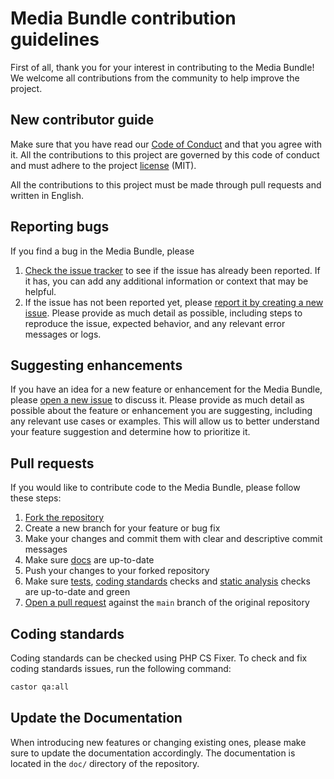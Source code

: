 # Media Bundle contribution guidelines

First of all, thank you for your interest in contributing to the Media Bundle! We welcome all contributions from the community to help improve the project.

## New contributor guide

Make sure that you have read our [Code of Conduct](CODE_OF_CONDUCT.md) and that you agree with it. All the contributions to this project are governed by this code of conduct and must adhere to the project [license](LICENSE.md) (MIT).

All the contributions to this project must be made through pull requests and written in English.

## Reporting bugs

If you find a bug in the Media Bundle, please

1. [Check the issue tracker](https://github.com/jolicode/MediaBundle/issues?q=is%3Aissue) to see if the issue has already been reported. If it has, you can add any additional information or context that may be helpful.
2. If the issue has not been reported yet, please [report it by creating a new issue](https://github.com/jolicode/MediaBundle/issues/new). Please provide as much detail as possible, including steps to reproduce the issue, expected behavior, and any relevant error messages or logs.

## Suggesting enhancements

If you have an idea for a new feature or enhancement for the Media Bundle, please [open a new issue](https://github.com/jolicode/MediaBundle/issues/new) to discuss it. Please provide as much detail as possible about the feature or enhancement you are suggesting, including any relevant use cases or examples. This will allow us to better understand your feature suggestion and determine how to prioritize it.

## Pull requests

If you would like to contribute code to the Media Bundle, please follow these steps:

1. [Fork the repository](https://github.com/jolicode/MediaBundle/fork)
2. Create a new branch for your feature or bug fix
3. Make your changes and commit them with clear and descriptive commit messages
4. Make sure [docs](#update-the-documentation) are up-to-date
5. Push your changes to your forked repository
6. Make sure [tests](#tests), [coding standards](#coding-standards) checks and [static analysis](#static-analysis) checks are up-to-date and green
7. [Open a pull request](https://help.github.com/articles/creating-a-pull-request) against the `main` branch of the original repository

## Coding standards

Coding standards can be checked using PHP CS Fixer. To check and fix coding standards issues, run the following command:

```bash
castor qa:all
```

## Update the Documentation

When introducing new features or changing existing ones, please make sure to update the documentation accordingly. The documentation is located in the `doc/` directory of the repository.
